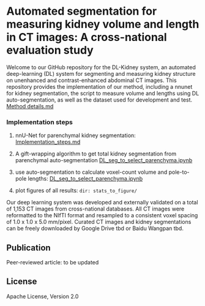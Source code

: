 # Automated segmentation for measuring kidney volume and length in CT images: A cross-national evaluation study

Welcome to our GitHub repository for the DL-Kidney system, an automated deep-learning (DL) system for segmenting and measuring kidney structure on unenhanced and contrast-enhanced abdominal CT images. This repository provides the implementation of our method, including a nnunet for kidney segmentation, the script to measure volume and lengths using DL auto-segmentation, as well as the dataset used for development and test. [Method details.md](documentation/Method_introduction.md)

### Implementation steps

1. nnU-Net for parenchymal kidney segmentation: [Implementation_steps.md](documentation/Implementation_steps.md)

2. A gift-wrapping algorithm to get total kidney segmentation from parenchymal auto-segmentation [DL_seg_to_select_parenchyma.ipynb](DL_seg_to_select_parenchyma.ipynb)

2. use auto-segmentation to calculate voxel-count volume and pole-to-pole lengths: [DL_seg_to_select_parenchyma.ipynb](DL_seg_to_select_parenchyma.ipynb)

4. plot figures of all results: ```dir: stats_to_figure/ ```

Our deep learning system was developed and externally validated on a total of 1,153 CT images from cross-national databases. All CT images were reformatted to the NIfTI format and resampled to a consistent voxel spacing of 1.0 x 1.0 x 5.0 mm/pixel. Curated CT images and kidney segmentations can be freely downloaded by Google Drive tbd or Baidu Wangpan tbd. 

## Publication

Peer-reviewed article: to be updated

## License

Apache License, Version 2.0
